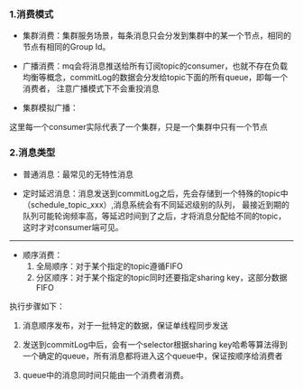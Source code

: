 ### 1.消费模式

- 集群消费：集群服务场景，每条消息只会分发到集群中的某一个节点，相同的节点有相同的Group Id。

- 广播消费：mq会将消息推送给所有订阅topic的consumer，也就不存在负载均衡等概念，commitLog的数据会分发给topic下面的所有queue，即每一个消费者，
注意广播模式下不会重投消息

- 集群模拟广播：

这里每一个consumer实际代表了一个集群，只是一个集群中只有一个节点

### 2.消息类型

- 普通消息：最常见的无特性消息

- 定时延迟消息：消息发送到commitLog之后，先会存储到一个特殊的topic中（schedule_topic_xxx）,消息系统会有不同延迟级别的队列，
最接近到期的队列可能轮询频率高，等延迟时间到了之后，才将消息分配给不同的topic，这时才对consumer端可见。

***
- 顺序消费：
    1. 全局顺序：对于某个指定的topic遵循FIFO
    2. 分区顺序：对于某个指定的topic同时还要指定sharing key，这部分数据FIFO
    
执行步骤如下：

1. 消息顺序发布，对于一批特定的数据，保证单线程同步发送

2. 发送到commitLog中后，会有一个selector根据sharing key哈希等算法得到一个确定的queue，所有消息都将进入这个queue中，保证按顺序给消费者

3. queue中的消息同时间只能由一个消费者消费。  
